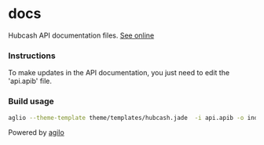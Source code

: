 # docs
Hubcash API documentation files. [See online](https://hubcash.github.io/docs)

### Instructions

To make updates in the API documentation, you just need to edit the 'api.apib' file.

### Build usage

```bash
aglio --theme-template theme/templates/hubcash.jade  -i api.apib -o index.html
```

Powered by [agilo](https://github.com/danielgtaylor/aglio)
